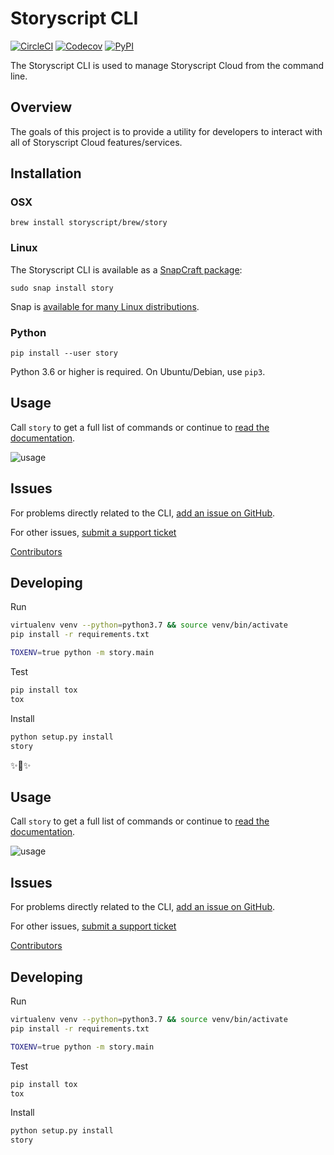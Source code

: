 # Storyscript CLI

<!-- [![Requires.io](https://img.shields.io/requires/github/storyscript/cli.svg?style=flat-square)](https://requires.io/github/storyscript/cli/requirements/?branch=master)  -->
[![CircleCI](https://img.shields.io/circleci/project/github/storyscript/cli.svg?style=flat-square)](https://circleci.com/gh/storyscript/cli)
[![Codecov](https://img.shields.io/codecov/c/github/storyscript/cli.svg?style=flat-square)](https://codecov.io/gh/storyscript/cli)
[![PyPI](https://img.shields.io/pypi/v/story.svg?style=flat-square)](https://pypi.org/project/story/)
<!-- [![FOSSA Status](https://app.fossa.io/api/projects/git%2Bgithub.com%2Fstoryscript%2Fcli.svg?type=shield)](https://app.fossa.io/projects/git%2Bgithub.com%2Fstoryscript%2Fcli?ref=badge_shield) -->

The Storyscript CLI is used to manage Storyscript Cloud from the command line.

## Overview

The goals of this project is to provide a utility for developers to interact with all of Storyscript Cloud features/services.

## Installation

### OSX

```shell
brew install storyscript/brew/story
```

### Linux

The Storyscript CLI is available as a [SnapCraft package](https://snapcraft.io/story):

```shell
sudo snap install story
```

Snap is [available for many Linux distributions](https://docs.snapcraft.io/installing-snapd).

### Python

```shell
pip install --user story
```
Python 3.6 or higher is required.
On Ubuntu/Debian, use `pip3`.

## Usage

Call `story` to get a full list of commands or continue to [read the documentation](https://docs.storyscript.io/cli).

![usage](https://github.com/storyscript/cli/blob/e7c2dc8f4b1de08163e94db16219a90fdb1d7d6b/ext/story-cli.png?raw=true)

## Issues

For problems directly related to the CLI, [add an issue on GitHub](https://github.com/storyscript/cli/issues/new).

For other issues, [submit a support ticket](mailto:support@asyncy.com)

[Contributors](https://github.com/storyscript/cli/contributors)

## Developing

Run
```sh
virtualenv venv --python=python3.7 && source venv/bin/activate
pip install -r requirements.txt

TOXENV=true python -m story.main
```

Test
```sh
pip install tox
tox
```

Install
```sh
python setup.py install
story
```


<!-- ## License -->
<!-- [![FOSSA Status](https://app.fossa.io/api/projects/git%2Bgithub.com%2Fstoryscript%2Fcli.svg?type=large)](https://app.fossa.io/projects/git%2Bgithub.com%2Fstoryscript%2Fcli?ref=badge_large) -->

✨🍰✨

## Usage

Call `story` to get a full list of commands or continue to [read the documentation](https://docs.storyscript.io/cli).

![usage](https://github.com/storyscript/cli/blob/e7c2dc8f4b1de08163e94db16219a90fdb1d7d6b/ext/story-cli.png?raw=true)

## Issues

For problems directly related to the CLI, [add an issue on GitHub](https://github.com/storyscript/cli/issues/new).

For other issues, [submit a support ticket](mailto:support@asyncy.com)

[Contributors](https://github.com/storyscript/cli/contributors)

## Developing

Run
```sh
virtualenv venv --python=python3.7 && source venv/bin/activate
pip install -r requirements.txt

TOXENV=true python -m story.main
```

Test
```sh
pip install tox
tox
```

Install
```sh
python setup.py install
story
```


<!-- ## License -->
<!-- [![FOSSA Status](https://app.fossa.io/api/projects/git%2Bgithub.com%2Fstoryscript%2Fcli.svg?type=large)](https://app.fossa.io/projects/git%2Bgithub.com%2Fstoryscript%2Fcli?ref=badge_large) -->
